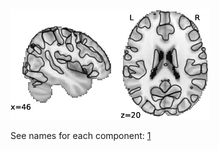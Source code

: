 ![64 components](imgs/64.jpg "64 components")

See names for each component: [1](https://parietal-inria.github.io/MODL_atlas/64/1 "Component 1")
